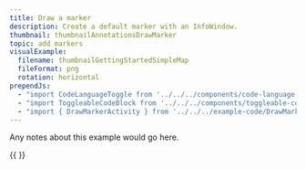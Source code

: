 ```yaml
---
title: Draw a marker
description: Create a default marker with an InfoWindow.
thumbnail: thumbnailAnnotationsDrawMarker
topic: add markers
visualExample:
  filename: thumbnailGettingStartedSimpleMap
  fileFormat: png
  rotation: horizontal
prependJs:
  - "import CodeLanguageToggle from '../../../components/code-language-toggle'"
  - "import ToggleableCodeBlock from '../../../components/toggleable-code-block'"
  - "import { DrawMarkerActivity } from '../../../example-code/DrawMarkerActivity.js'"
---
```


Any notes about this example would go here. 

{{
  <CodeLanguageToggle />
  <ToggleableCodeBlock 
    codeSnippet={DrawMarkerActivity}
  />
}}
